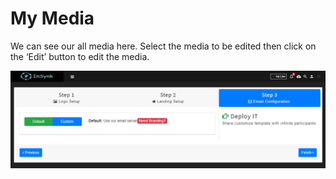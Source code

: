 # My Media

We can see our all media here. Select the media to be edited then click on the ‘Edit’ button to edit the media.

![](../.gitbook/assets/image%20%28280%29.png)

